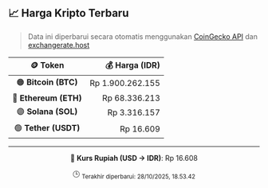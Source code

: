 

<!-- HARGA_KRIPTO -->
## 📈 Harga Kripto Terbaru

> Data ini diperbarui secara otomatis menggunakan [CoinGecko API](https://www.coingecko.com/) dan [exchangerate.host](https://exchangerate.host/)

<div align="center">

| 🪙 Token | 💰 Harga (IDR) |
|:------:|---------------:|
| 🟠 **Bitcoin (BTC)**   | Rp 1.900.262.155 |
| 🔵 **Ethereum (ETH)**  | Rp 68.336.213 |
| 🟣 **Solana (SOL)**    | Rp 3.316.157 |
| 🟢 **Tether (USDT)**   | Rp 16.609 |

---

💱 **Kurs Rupiah (USD → IDR)**: Rp 16.608

🕒 <sub>Terakhir diperbarui: 28/10/2025, 18.53.42</sub>

</div>
<!-- /HARGA_KRIPTO -->